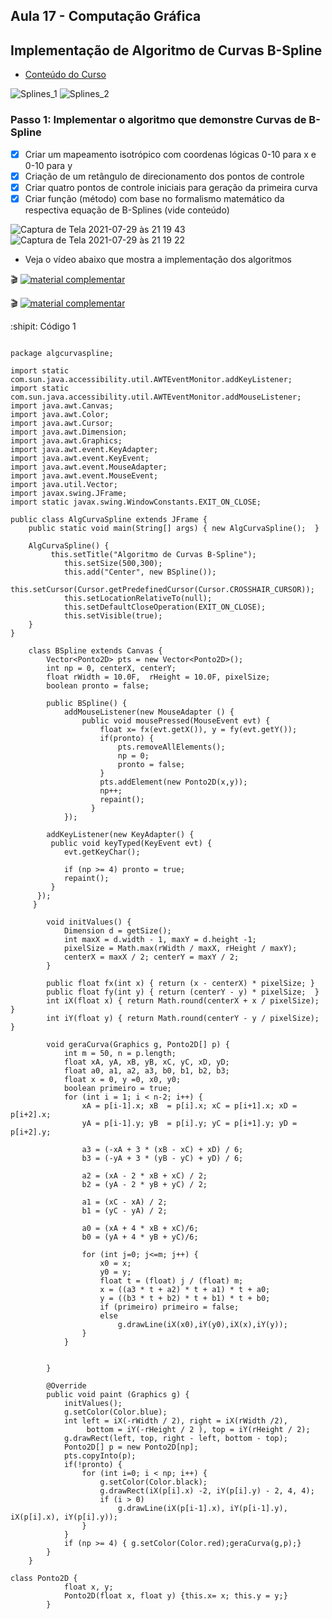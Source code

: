 ## Aula 17 - Computação Gráfica

## Implementação de Algoritmo de Curvas B-Spline

- [Conteúdo do Curso](https://github.com/marcoswagner-commits/projetos_cg/blob/6ad36f5898322174ec7c05a76d1d8c4e67e97656/ApostilaCG2021_Modulo2.pdf)

![Splines_1](https://user-images.githubusercontent.com/81576640/127563586-e28c0116-c92f-4739-a13b-9f8a231b518b.gif)
![Splines_2](https://user-images.githubusercontent.com/81576640/127563599-e7575d56-6479-4e5f-8a67-64aa912eb75d.gif)


### Passo 1: Implementar o algoritmo que demonstre Curvas de B-Spline
- [x] Criar um mapeamento isotrópico com coordenas lógicas 0-10 para x e 0-10 para y
- [x] Criação de um retângulo de direcionamento dos pontos de controle
- [x] Criar quatro pontos de controle iniciais para geração da primeira curva 
- [x] Criar função (método) com base no formalismo matemático da respectiva equação de B-Splines (vide conteúdo)

![Captura de Tela 2021-07-29 às 21 19 43](https://user-images.githubusercontent.com/81576640/127581433-41dfd2b5-4b5b-4654-a6d4-8ab7ceea2053.png)
![Captura de Tela 2021-07-29 às 21 19 22](https://user-images.githubusercontent.com/81576640/127581437-cd0c1c55-f94a-4b68-90e4-6bc61ed4837b.png)



- Veja o vídeo abaixo que mostra a implementação dos algoritmos
 
🎬
[![material complementar](https://github.com/marcoswagner-commits/projetos_cg/blob/5cfc010ea574a440df9f67195aa7c4f89b2efaf9/Capa_Aula_16-17.png)](https://www.youtube.com/watch?v=g4XygEzldaI)

🎬
[![material complementar](https://github.com/marcoswagner-commits/projetos_cg/blob/5cfc010ea574a440df9f67195aa7c4f89b2efaf9/Capa_Aula_16-17.png)](https://www.youtube.com/watch?v=2xWoODrnKSk)



:shipit: Código 1
```

package algcurvaspline;

import static com.sun.java.accessibility.util.AWTEventMonitor.addKeyListener;
import static com.sun.java.accessibility.util.AWTEventMonitor.addMouseListener;
import java.awt.Canvas;
import java.awt.Color;
import java.awt.Cursor;
import java.awt.Dimension;
import java.awt.Graphics;
import java.awt.event.KeyAdapter;
import java.awt.event.KeyEvent;
import java.awt.event.MouseAdapter;
import java.awt.event.MouseEvent;
import java.util.Vector;
import javax.swing.JFrame;
import static javax.swing.WindowConstants.EXIT_ON_CLOSE;

public class AlgCurvaSpline extends JFrame {
    public static void main(String[] args) { new AlgCurvaSpline();  }
    
    AlgCurvaSpline() {
         this.setTitle("Algoritmo de Curvas B-Spline");
            this.setSize(500,300);
            this.add("Center", new BSpline());
            this.setCursor(Cursor.getPredefinedCursor(Cursor.CROSSHAIR_CURSOR));
            this.setLocationRelativeTo(null);
            this.setDefaultCloseOperation(EXIT_ON_CLOSE);
            this.setVisible(true);
    }
}

    class BSpline extends Canvas {
        Vector<Ponto2D> pts = new Vector<Ponto2D>();
        int np = 0, centerX, centerY;
        float rWidth = 10.0F,  rHeight = 10.0F, pixelSize;
        boolean pronto = false;

        public BSpline() {
            addMouseListener(new MouseAdapter () {
                public void mousePressed(MouseEvent evt) {
                    float x= fx(evt.getX()), y = fy(evt.getY());
                    if(pronto) {
                        pts.removeAllElements();
                        np = 0;
                        pronto = false;
                    }
                    pts.addElement(new Ponto2D(x,y));
                    np++;
                    repaint();
                  }
            });
            
        addKeyListener(new KeyAdapter() {
         public void keyTyped(KeyEvent evt) {
            evt.getKeyChar();
             
            if (np >= 4) pronto = true;
            repaint();
         }
      });
     }
        
        void initValues() {
            Dimension d = getSize();
            int maxX = d.width - 1, maxY = d.height -1;
            pixelSize = Math.max(rWidth / maxX, rHeight / maxY);
            centerX = maxX / 2; centerY = maxY / 2;
        }
        
        public float fx(int x) { return (x - centerX) * pixelSize; }
        public float fy(int y) { return (centerY - y) * pixelSize;  }
        int iX(float x) { return Math.round(centerX + x / pixelSize); }
        int iY(float y) { return Math.round(centerY - y / pixelSize);  }
        
        void geraCurva(Graphics g, Ponto2D[] p) {
            int m = 50, n = p.length;
            float xA, yA, xB, yB, xC, yC, xD, yD;
            float a0, a1, a2, a3, b0, b1, b2, b3;
            float x = 0, y =0, x0, y0;
            boolean primeiro = true;
            for (int i = 1; i < n-2; i++) {
                xA = p[i-1].x; xB  = p[i].x; xC = p[i+1].x; xD = p[i+2].x;
                yA = p[i-1].y; yB  = p[i].y; yC = p[i+1].y; yD = p[i+2].y;
                
                a3 = (-xA + 3 * (xB - xC) + xD) / 6;
                b3 = (-yA + 3 * (yB - yC) + yD) / 6;
                
                a2 = (xA - 2 * xB + xC) / 2;
                b2 = (yA - 2 * yB + yC) / 2;
                
                a1 = (xC - xA) / 2;
                b1 = (yC - yA) / 2;
                
                a0 = (xA + 4 * xB + xC)/6;
                b0 = (yA + 4 * yB + yC)/6;
                
                for (int j=0; j<=m; j++) {
                    x0 = x;
                    y0 = y;
                    float t = (float) j / (float) m;
                    x = ((a3 * t + a2) * t + a1) * t + a0;
                    y = ((b3 * t + b2) * t + b1) * t + b0;
                    if (primeiro) primeiro = false;
                    else
                        g.drawLine(iX(x0),iY(y0),iX(x),iY(y));
                }
            }
            
            
        }
        
        @Override
        public void paint (Graphics g) {
            initValues();
            g.setColor(Color.blue);
            int left = iX(-rWidth / 2), right = iX(rWidth /2), 
                 bottom = iY(-rHeight / 2 ), top = iY(rHeight / 2);
            g.drawRect(left, top, right - left, bottom - top);
            Ponto2D[] p = new Ponto2D[np];
            pts.copyInto(p);
            if(!pronto) {
                for (int i=0; i < np; i++) {
                    g.setColor(Color.black);
                    g.drawRect(iX(p[i].x) -2, iY(p[i].y) - 2, 4, 4);
                    if (i > 0)
                        g.drawLine(iX(p[i-1].x), iY(p[i-1].y), iX(p[i].x), iY(p[i].y));
                }
            }
            if (np >= 4) { g.setColor(Color.red);geraCurva(g,p);}
        }
    }

class Ponto2D {
            float x, y;
            Ponto2D(float x, float y) {this.x= x; this.y = y;}
        }



```



